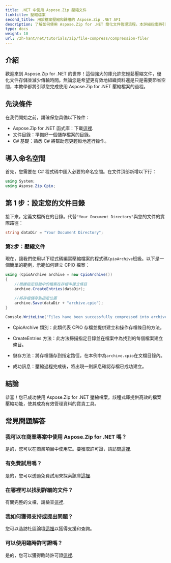 ```yaml
---
title: .NET 中使用 Aspose.Zip 壓縮文件
linktitle: 壓縮檔案
second_title: 用於檔案壓縮和歸檔的 Aspose.Zip .NET API
description: 了解如何使用 Aspose.Zip for .NET 簡化文件管理流程。本詳細指南將引導您完成壓縮檔案的步驟。
type: docs
weight: 10
url: /zh-hant/net/tutorials/zip/file-compress/compression-file/
---
```

## 介紹

歡迎來到 Aspose.Zip for .NET 的世界！這個強大的庫允許您輕鬆壓縮文件，優化文件存儲並減少傳輸時間。無論您是希望更有效地組織資料還是只是需要節省空間，本教學都將引導您完成使用 Aspose.Zip for .NET 壓縮檔案的過程。

## 先決條件

在我們開始之前，請確保您具備以下條件：

-  Aspose.Zip for .NET 函式庫：下載[這裡](https://releases.aspose.com/zip/net/).
- 文件目錄：準備好一個儲存檔案的目錄。
- C# 基礎：熟悉 C# 將幫助您更輕鬆地進行操作。

## 導入命名空間

首先，您需要在 C# 程式碼中匯入必要的命名空間。在文件頂部新增以下行：

```csharp
using System;
using Aspose.Zip.Cpio;
```

## 第 1 步：設定您的文件目錄

接下來，定義文檔所在的目錄。代替`"Your Document Directory"`與您的文件的實際路徑：

```csharp
string dataDir = "Your Document Directory";
```

### 第2步：壓縮文件

現在，讓我們使用以下程式碼編寫壓縮檔案的程式碼`CpioArchive`班級。以下是一個簡單的範例，示範如何建立 CPIO 檔案：

```csharp
using (CpioArchive archive = new CpioArchive())
{
    //根據指定目錄中的檔案在存檔中建立條目
    archive.CreateEntries(dataDir);
    
    //將存檔儲存到指定位置
    archive.Save(dataDir + "archive.cpio");
}

Console.WriteLine("Files have been successfully compressed into archive.cpio!");
```

- CpioArchive 類別：此類代表 CPIO 存檔並提供建立和操作存檔條目的方法。
  
- CreateEntries 方法：此方法掃描指定目錄並在檔案中為找到的每個檔案建立條目。
  
- 儲存方法：將存檔儲存到指定路徑，在本例中為`archive.cpio`在文檔目錄內。
  
- 成功訊息：壓縮過程完成後，將出現一則訊息確認存檔已成功建立。

## 結論

恭喜！您已成功使用 Aspose.Zip for .NET 壓縮檔案。該程式庫提供高效的檔案壓縮功能，使其成為有效管理資料的寶貴工具。

## 常見問題解答

### 我可以在商業專案中使用 Aspose.Zip for .NET 嗎？
是的，您可以在商業項目中使用它。要獲取許可證，請訪問[這裡](https://purchase.conholdate.com/buy).

### 有免費試用嗎？
是的，您可以透過免費試用來探索該庫[這裡](https://releases.aspose.com/).

### 在哪裡可以找到詳細的文件？
有關完整的文檔，請檢查[這裡](https://reference.aspose.com/zip/net/).

### 我如何獲得支持或提出問題？
您可以造訪社區論壇[這裡](https://forum.aspose.com/c/zip/37)以獲得支援和查詢。

### 可以使用臨時許可證嗎？
是的，您可以獲得臨時許可證[這裡](https://purchase.conholdate.com/temporary-license/).